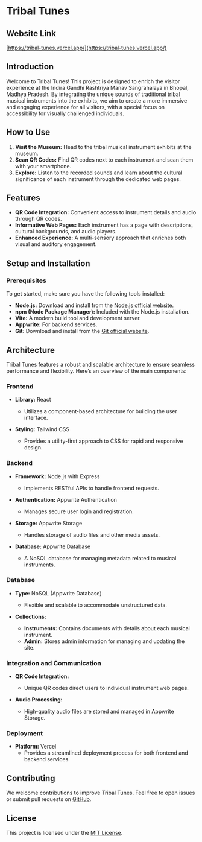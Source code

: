 # Tribal Tunes

## Website Link
[https://tribal-tunes.vercel.app/](https://tribal-tunes.vercel.app/)

## Introduction
Welcome to Tribal Tunes! This project is designed to enrich the visitor experience at the Indira Gandhi Rashtriya Manav Sangrahalaya in Bhopal, Madhya Pradesh. By integrating the unique sounds of traditional tribal musical instruments into the exhibits, we aim to create a more immersive and engaging experience for all visitors, with a special focus on accessibility for visually challenged individuals.

## How to Use
1. **Visit the Museum:** Head to the tribal musical instrument exhibits at the museum.
2. **Scan QR Codes:** Find QR codes next to each instrument and scan them with your smartphone.
3. **Explore:** Listen to the recorded sounds and learn about the cultural significance of each instrument through the dedicated web pages.

## Features
- **QR Code Integration:** Convenient access to instrument details and audio through QR codes.
- **Informative Web Pages:** Each instrument has a page with descriptions, cultural backgrounds, and audio players.
- **Enhanced Experience:** A multi-sensory approach that enriches both visual and auditory engagement.

## Setup and Installation

### Prerequisites
To get started, make sure you have the following tools installed:

- **Node.js:** Download and install from the [Node.js official website](https://nodejs.org/).
- **npm (Node Package Manager):** Included with the Node.js installation.
- **Vite:** A modern build tool and development server. 
- **Appwrite:** For backend services.
- **Git:** Download and install from the [Git official website](https://git-scm.com/).

## Architecture
Tribal Tunes features a robust and scalable architecture to ensure seamless performance and flexibility. Here’s an overview of the main components:

### Frontend
- **Library:** React
  - Utilizes a component-based architecture for building the user interface.

- **Styling:** Tailwind CSS
  - Provides a utility-first approach to CSS for rapid and responsive design.

### Backend
- **Framework:** Node.js with Express
  - Implements RESTful APIs to handle frontend requests.

- **Authentication:** Appwrite Authentication
  - Manages secure user login and registration.

- **Storage:** Appwrite Storage
  - Handles storage of audio files and other media assets.

- **Database:** Appwrite Database
  - A NoSQL database for managing metadata related to musical instruments.

### Database
- **Type:** NoSQL (Appwrite Database)
  - Flexible and scalable to accommodate unstructured data.

- **Collections:**
  - **Instruments:** Contains documents with details about each musical instrument.
  - **Admin:** Stores admin information for managing and updating the site.

### Integration and Communication

- **QR Code Integration:** 
  - Unique QR codes direct users to individual instrument web pages.
  
- **Audio Processing:** 
  - High-quality audio files are stored and managed in Appwrite Storage.

### Deployment
- **Platform:** Vercel
  - Provides a streamlined deployment process for both frontend and backend services.

## Contributing
We welcome contributions to improve Tribal Tunes. Feel free to open issues or submit pull requests on [GitHub](https://github.com/your-repository-link).

## License
This project is licensed under the [MIT License](LICENSE).

